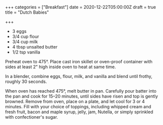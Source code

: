 +++
categories = ["Breakfast"]
date = 2020-12-22T05:00:00Z
draft = true
title = "Dutch Babies"

+++
* 3 eggs
* 3/4 cup flour
* 3/4 cup milk
* 4 tbsp unsalted butter
* 1/2 tsp vanilla

Preheat oven to 475°. Place cast iron skillet or oven-proof container with sides at least 2" high inside oven to heat at same time. 

In a blender, combine eggs, flour, milk, and vanilla and blend until frothy, roughly 30 seconds. 

When oven has reached 475°, melt butter in pan. Carefully pour batter into the pan and cook for 15–20 minutes, until sides have risen and top is gently browned. Remove from oven, place on a plate, and let cool for 3 or 4 minutes. Fill with your choice of toppings, including whipped cream and fresh fruit, bacon and maple syrup, jelly, jam, Nutella, or simply sprinkled with confectioner's sugar.